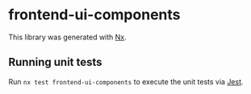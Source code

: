 # frontend-ui-components

This library was generated with [Nx](https://nx.dev).

## Running unit tests

Run `nx test frontend-ui-components` to execute the unit tests via [Jest](https://jestjs.io).
